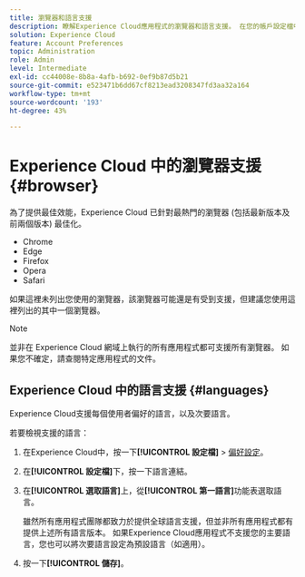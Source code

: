 ```yaml
---
title: 瀏覽器和語言支援
description: 瞭解Experience Cloud應用程式的瀏覽器和語言支援。 在您的帳戶設定檔中選取主要和次要語言。
solution: Experience Cloud
feature: Account Preferences
topic: Administration
role: Admin
level: Intermediate
exl-id: cc44008e-8b8a-4afb-b692-0ef9b87d5b21
source-git-commit: e523471b6dd67cf8213ead3208347fd3aa32a164
workflow-type: tm+mt
source-wordcount: '193'
ht-degree: 43%

---
```


# Experience Cloud 中的瀏覽器支援 {#browser}

為了提供最佳效能，Experience Cloud 已針對最熱門的瀏覽器 (包括最新版本及前兩個版本) 最佳化。

* Chrome
* Edge
* Firefox
* Opera
* Safari

如果這裡未列出您使用的瀏覽器，該瀏覽器可能還是有受到支援，但建議您使用這裡列出的其中一個瀏覽器。

>[!NOTE]
>
>並非在 Experience Cloud 網域上執行的所有應用程式都可支援所有瀏覽器。 如果您不確定，請查閱特定應用程式的文件。

## Experience Cloud 中的語言支援 {#languages}

Experience Cloud支援每個使用者偏好的語言，以及次要語言。

若要檢視支援的語言：

1. 在Experience Cloud中，按一下&#x200B;**[!UICONTROL 設定檔]** > [偏好設定](https://experience.adobe.com/preferences)。

1. 在&#x200B;**[!UICONTROL 設定檔]**&#x200B;下，按一下語言連結。

1. 在&#x200B;**[!UICONTROL 選取語言]**&#x200B;上，從&#x200B;**[!UICONTROL 第一語言]**&#x200B;功能表選取語言。

   雖然所有應用程式團隊都致力於提供全球語言支援，但並非所有應用程式都有提供上述所有語言版本。 如果Experience Cloud應用程式不支援您的主要語言，您也可以將次要語言設定為預設語言（如適用）。

1. 按一下&#x200B;**[!UICONTROL 儲存]**。
